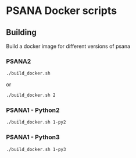 # PSANA Docker scripts 


## Building

Build a docker image for different versions of psana

### PSANA2 
```bash
./build_docker.sh
```

or
```bash
./build_docker.sh 2
```

### PSANA1 - Python2
```bash
./build_docker.sh 1-py2
```

### PSANA1 - Python3
```bash
./build_docker.sh 1-py3
```



